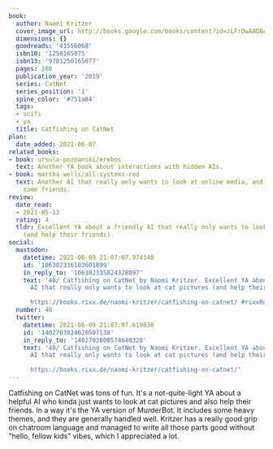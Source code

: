 ```yaml
---
book:
  author: Naomi Kritzer
  cover_image_url: http://books.google.com/books/content?id=zLFrDwAAQBAJ&printsec=frontcover&img=1&zoom=1&edge=curl&source=gbs_api
  dimensions: {}
  goodreads: '41556068'
  isbn10: '1250165075'
  isbn13: '9781250165077'
  pages: 288
  publication_year: '2019'
  series: CatNet
  series_position: '1'
  spine_color: '#751a84'
  tags:
  - scifi
  - ya
  title: Catfishing on CatNet
plan:
  date_added: 2021-06-07
related_books:
- book: ursula-poznanski/erebos
  text: Another YA book about interactions with hidden AIs.
- book: martha-wells/all-systems-red
  text: Another AI that really only wants to look at online media, and maybe help
    some friends.
review:
  date_read:
  - 2021-05-13
  rating: 4
  tldr: Excellent YA about a friendly AI that really only wants to look at cat pictures
    (and help their friends).
social:
  mastodon:
    datetime: 2021-06-09 21:07:07.974140
    id: '106382336183601899'
    in_reply_to: '106382335824328897'
    text: '48/ Catfishing on CatNet by Naomi Kritzer. Excellent YA about a friendly
      AI that really only wants to look at cat pictures (and help their friends).

      https://books.rixx.de/naomi-kritzer/catfishing-on-catnet/ #rixxReads'
  number: 48
  twitter:
    datetime: 2021-06-09 21:07:07.619036
    id: '1402703824620507138'
    in_reply_to: '1402703800574648328'
    text: '48/ Catfishing on CatNet by Naomi Kritzer. Excellent YA about a friendly
      AI that really only wants to look at cat pictures (and help their friends).

      https://books.rixx.de/naomi-kritzer/catfishing-on-catnet/'
---
```


Catfishing on CatNet was tons of fun. It's a not-quite-light YA about a helpful AI who kinda just wants to look at cat
pictures and also help their friends. In a way it's the YA version of MurderBot. It includes some heavy themes, and they
are generally handled well. Kritzer has a really good grip on chatroom language and managed to write all those parts
good without "hello, fellow kids" vibes, which I appreciated a lot.
